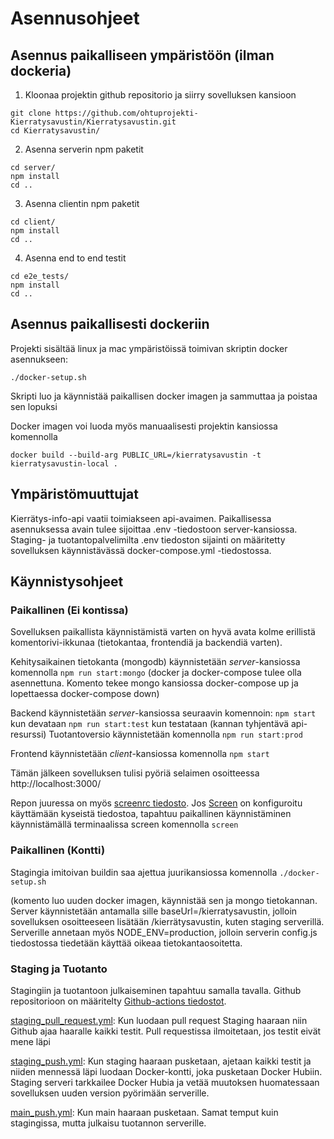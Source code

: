 # Asennusohjeet

## Asennus paikalliseen ympäristöön (ilman dockeria)

1. Kloonaa projektin github repositorio ja siirry sovelluksen kansioon

```
git clone https://github.com/ohtuprojekti-Kierratysavustin/Kierratysavustin.git
cd Kierratysavustin/
```

2. Asenna serverin npm paketit

```
cd server/
npm install
cd ..
```

3. Asenna clientin npm paketit

```
cd client/
npm install
cd ..
```

4. Asenna end to end testit

```
cd e2e_tests/
npm install
cd ..
```


## Asennus paikallisesti dockeriin

Projekti sisältää linux ja mac ympäristöissä toimivan skriptin docker asennukseen:

```
./docker-setup.sh
```

Skripti luo ja käynnistää paikallisen docker imagen ja sammuttaa ja poistaa sen lopuksi

Docker imagen voi luoda myös manuaalisesti projektin kansiossa komennolla

```
docker build --build-arg PUBLIC_URL=/kierratysavustin -t kierratysavustin-local .
```

## Ympäristömuuttujat
Kierrätys-info-api vaatii toimiakseen api-avaimen. Paikallisessa asennuksessa avain tulee sijoittaa .env -tiedostoon server-kansiossa. Staging- ja tuotantopalvelimilta .env tiedoston sijainti on määritetty sovelluksen käynnistävässä docker-compose.yml -tiedostossa.


## Käynnistysohjeet

### Paikallinen (Ei kontissa)
Sovelluksen paikallista käynnistämistä varten on hyvä avata kolme erillistä komentorivi-ikkunaa (tietokantaa, frontendiä ja backendiä varten). 

Kehitysaikainen tietokanta (mongodb) käynnistetään *server*-kansiossa komennolla `npm run start:mongo` (docker ja docker-compose tulee olla asennettuna. Komento tekee mongo kansiossa docker-compose up ja lopettaessa docker-compose down)

Backend käynnistetään *server*-kansiossa seuraavin komennoin:
`npm start` kun devataan
`npm run start:test` kun testataan (kannan tyhjentävä api-resurssi)
Tuotantoversio käynnistetään komennolla `npm run start:prod`

Frontend käynnistetään *client*-kansiossa komennolla `npm start`

Tämän jälkeen sovelluksen tulisi pyöriä selaimen osoitteessa http://localhost:3000/

Repon juuressa on myös [screenrc tiedosto](https://github.com/ohtuprojekti-Kierratysavustin/Kierratysavustin/blob/main/.screenrc). Jos [Screen](https://www.gnu.org/software/screen/) on konfiguroitu käyttämään kyseistä tiedostoa, tapahtuu paikallinen käynnistäminen käynnistämällä terminaalissa screen komennolla `screen`

### Paikallinen (Kontti)

Stagingia imitoivan buildin saa ajettua juurikansiossa komennolla `./docker-setup.sh`
 
(komento luo uuden docker imagen, käynnistää sen ja mongo tietokannan. Server käynnistetään antamalla sille baseUrl=/kierratysavustin, jolloin sovelluksen osoitteeseen lisätään /kierrätysavustin, kuten staging serverillä. Serverille annetaan myös NODE_ENV=production, jolloin serverin config.js tiedostossa tiedetään käyttää oikeaa tietokantaosoitetta. 
 
### Staging ja Tuotanto

Stagingiin ja tuotantoon julkaiseminen tapahtuu samalla tavalla. Github repositorioon on määritelty [Github-actions tiedostot](https://github.com/ohtuprojekti-Kierratysavustin/Kierratysavustin/tree/main/.github/workflows). 

[staging_pull_request.yml](https://github.com/ohtuprojekti-Kierratysavustin/Kierratysavustin/blob/main/.github/workflows/staging_pull_request.yml): Kun luodaan pull request Staging haaraan niin Github ajaa haaralle kaikki testit. Pull requestissa ilmoitetaan, jos testit eivät mene läpi

[staging_push.yml](https://github.com/ohtuprojekti-Kierratysavustin/Kierratysavustin/blob/main/.github/workflows/staging_push.yml): Kun staging haaraan pusketaan, ajetaan kaikki testit ja niiden mennessä läpi luodaan Docker-kontti, joka pusketaan Docker Hubiin. Staging serveri tarkkailee Docker Hubia ja vetää muutoksen huomatessaan sovelluksen uuden version pyörimään serverille.

[main_push.yml](https://github.com/ohtuprojekti-Kierratysavustin/Kierratysavustin/blob/main/.github/workflows/main_push.yml): Kun main haaraan pusketaan. Samat temput kuin stagingissa, mutta julkaisu tuotannon serverille.

